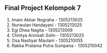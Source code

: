## Final Project Kelompok 7
1. Imam Akbar Nugraha - 1305213025
2. Nurwulan Handayani - 1305213025
3. Egi Dhea Nagita - 1305213009
4. Chintya Annisah Solin - 1305213025
5. Osa Nastiyar Maulani - 1305210055
6. Rakka Pratama Putra Sumpena - 1305210042
